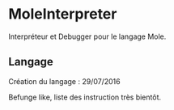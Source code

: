 # MoleInterpreter
Interpréteur et Debugger pour le langage Mole.

## Langage
Création du langage : 29/07/2016

Befunge like, liste des instruction très bientôt.